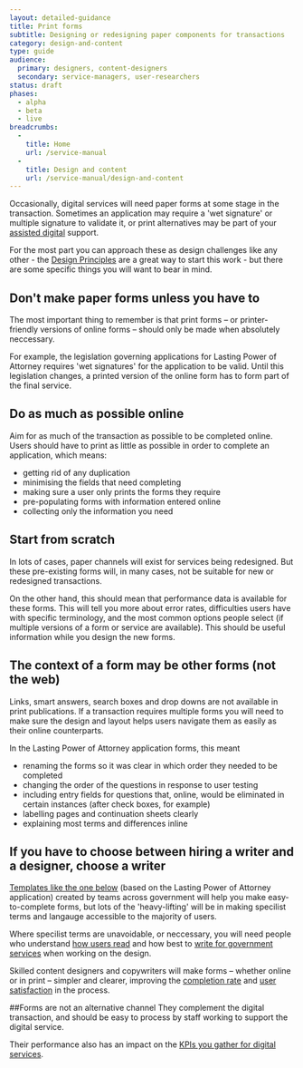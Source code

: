 ```yaml
---
layout: detailed-guidance
title: Print forms
subtitle: Designing or redesigning paper components for transactions
category: design-and-content
type: guide
audience:
  primary: designers, content-designers
  secondary: service-managers, user-researchers
status: draft
phases:
  - alpha
  - beta
  - live
breadcrumbs:
  -
    title: Home
    url: /service-manual
  -
    title: Design and content
    url: /service-manual/design-and-content
---
```


Occasionally, digital services will need paper forms at some stage in the transaction. Sometimes an application may require a 'wet signature' or multiple signature to validate it, or print alternatives may be part of your [assisted digital](/service-manual/assisted-digital.html) support.

For the most part you can approach these as design challenges like any other - the [Design Principles](/designprinciples.html) are a great way to start this work - but there are some specific things you will want to bear in mind.

## Don't make paper forms unless you have to
The most important thing to remember is that print forms – or printer-friendly versions of online forms – should only be made when absolutely neccessary.

For example, the legislation governing applications for Lasting Power of Attorney requires 'wet signatures' for the application to be valid. Until this legislation changes, a printed version of the online form has to form part of the final service.

## Do as much as possible online
Aim for as much of the transaction as possible to be completed online. Users should have to print as little as possible in order to complete an application, which means:

* getting rid of any duplication
* minimising the fields that need completing
* making sure a user only prints the forms they require
* pre-populating forms with information entered online
* collecting only the information you need

## Start from scratch
In lots of cases, paper channels will exist for services being redesigned. But these pre-existing forms will, in many cases, not be suitable for new or redesigned transactions.

On the other hand, this should mean that performance data is available for these forms. This will tell you more about error rates, difficulties users have with specific terminology, and the most common options people select (if multiple versions of a form or service are available). This should be useful information while you design the new forms.

## The context of a form may be other forms (not the web)
Links, smart answers, search boxes and drop downs are not available in print publications. If a transaction requires multiple forms you will need to make sure the design and layout helps users navigate them as easily as their online counterparts.

In the Lasting Power of Attorney application forms, this meant

* renaming the forms so it was clear in which order they needed to be completed
* changing the order of the questions in response to user testing
* including entry fields for questions that, online, would be eliminated in certain instances (after check boxes, for example)
* labelling pages and continuation sheets clearly
* explaining most terms and differences inline

## If you have to choose between hiring a writer and a designer, choose a writer
[Templates like the one below]() (based on the Lasting Power of Attorney application) created by teams across government will help you make easy-to-complete forms, but lots of the 'heavy-lifting' will be in making specilist terms and langauge accessible to the majority of users.

Where specilist terms are unavoidable, or neccessary, you will need people who understand [how users read](/service-manual/design-and-content/how-users-read.html) and how best to [write for government services](/service-manual/writing-government-services.html) when working on the design.

Skilled content designers and copywriters will make forms – whether online or in print – simpler and clearer, improving the [completion rate](/service-manual/measurement/completion-rate.html) and [user satisfaction](/service-manual/user-satisfaction.html) in the process.

##Forms are not an alternative channel
They complement the digital transaction, and should be easy to process by staff working to support the digital service.

Their performance also has an impact on the [KPIs you gather for digital services](/service-manual/measurement.html).